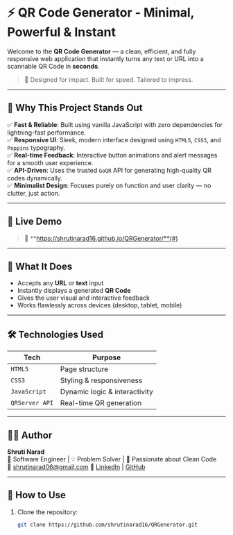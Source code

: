 # ⚡ QR Code Generator - Minimal, Powerful & Instant

Welcome to the **QR Code Generator** — a clean, efficient, and fully responsive web application that instantly turns any text or URL into a scannable QR Code in **seconds**.

> 🚀 Designed for impact. Built for speed. Tailored to impress.

---

## 🌟 Why This Project Stands Out

✅ **Fast & Reliable**: Built using vanilla JavaScript with zero dependencies for lightning-fast performance.  
✅ **Responsive UI**: Sleek, modern interface designed using `HTML5`, `CSS3`, and `Poppins` typography.  
✅ **Real-time Feedback**: Interactive button animations and alert messages for a smooth user experience.  
✅ **API-Driven**: Uses the trusted `GoQR` API for generating high-quality QR codes dynamically.  
✅ **Minimalist Design**: Focuses purely on function and user clarity — no clutter, just action.

---

## 📸 Live Demo

> 🔗 **https://shrutinarad16.github.io/QRGenerator/**(#)

---

## 🧠 What It Does

- Accepts any **URL** or **text** input
- Instantly displays a generated **QR Code**
- Gives the user visual and interactive feedback
- Works flawlessly across devices (desktop, tablet, mobile)

---

## 🛠️ Technologies Used

| Tech          | Purpose                 |
|---------------|--------------------------|
| `HTML5`       | Page structure            |
| `CSS3`        | Styling & responsiveness  |
| `JavaScript`  | Dynamic logic & interactivity |
| `QRServer API`| Real-time QR generation   |

---

## 👩‍💻 Author

**Shruti Narad**  
💼 Software Engineer | 💡 Problem Solver | 🔐 Passionate about Clean Code  
📧 shrutinarad06@gmail.com
🔗 [LinkedIn](https://www.linkedin.com/in/shrutinarad16) | [GitHub](https://github.com/shrutinarad16)

---

## 🧭 How to Use

1. Clone the repository:
   ```bash
   git clone https://github.com/shrutinarad16/QRGenerator.git
